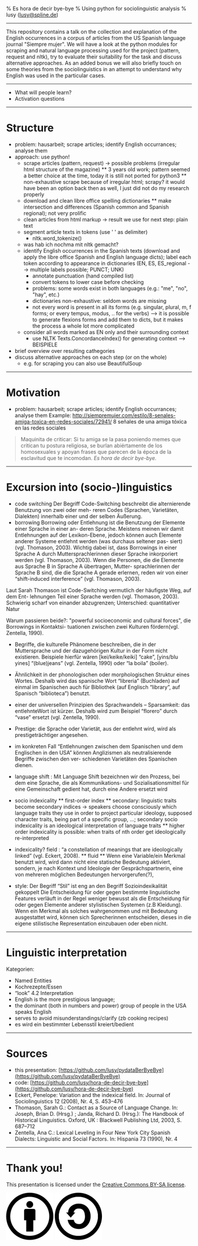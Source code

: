 % Es hora de decir bye-bye
% Using python for sociolinguistic analysis
% lusy (lusy@spline.de)

---

This repository contains a talk on the collection and explanation of the English occurrences in a corpus of articles from the US Spanish language journal "Siempre mujer".
We will have a look at the python modules for scraping and natural language processing used for the project (pattern, request and nltk),
try to evaluate their suitability for the task and discuss alternative approaches.
As an added bonus we will also briefly touch on some theories from the sociolinguistics in an attempt to understand why English was used in the particular cases.

---

* What will people learn?
* Activation questions

---

# Structure

* problem: hausarbeit; scrape articles; identify English occurrances; analyse them
* approach: use python!
  * scrape articles (pattern, request) -> possible problems (irregular html structure of the magazine)
    ** 3 years old work; pattern seemed a better choice at the time, today it is still not ported for python3
    ** non-exhaustive scrape because of irregular html; scrapy? it would have been an option back then as well, I just did not do my research properly
  * download and clean libre office spelling dictionaries
    ** make intersection and differences (Spanish common and Spanish regional); not very prolific
  * clean articles from html markup -> result we use for next step: plain text
  * segment article texts in tokens (use ' ' as delimiter)
    * nltk.word_tokenize()
  * was hab ich nochma mit nltk gemacht?
  * identify English occurrences in the Spanish texts (download and apply the libre office Spanish and English language dicts); label each token according to appearance in dictionaries (EN, ES, ES_regional --> multiple labels possible; PUNCT; UNK)
    * annotate punctuation (hand compiled list)
    * convert tokens to lower case before checking
    * problems: some words exist in both languages (e.g.: "me", "no", "hay", etc.)
    * dictionaries non-exhaustive: seldom words are missing
    * not every word is present in all its forms (e.g. singular, plural, m, f forms; or every tempus, modus, .. for the verbs) --> it is possible to generate flexions forms and add them to dicts, but it makes the process a whole lot more complicated
  * consider all words marked as EN only and their surrounding context
    * use NLTK Texts.ConcordanceIndex() for generating context
     --> BEISPIELE
* brief overview over resulting cathegories
* discuss alternative approaches on each step (or on the whole)
  * e.g. for scraping you can also use BeautifulSoup

---

# Motivation

* problem: hausarbeit; scrape articles; identify English occurrances; analyse them
Example: http://siempremujer.com/estilo/8-senales-amiga-toxica-en-redes-sociales/72941/
8 señales de una amiga tóxica en las redes sociales

> Maquinita de criticar: Si tu amiga se la pasa poniendo memes que critican tu postura religiosa, se burlan abiértamente de los homosexuales y apoyan frases que parecen de la época de la esclavitud que te incomodan. *Es hora de decir bye-bye.*

---

# Excursion into (socio-)linguistics

* code switching
Der Begriff Code-Switching beschreibt die alternierende Benutzung von zwei oder meh-
reren Codes (Sprachen, Varietäten, Dialekten) innerhalb einer und der selben Äußerung.
* borrowing
Borrowing oder Entlehnung ist die Benutzung der Elemente einer Sprache in einer an-
deren Sprache. Meistens meinen wir damit Entlehnungen auf der Lexikon-Ebene, jedoch
können auch Elemente anderer Systeme entlehnt werden (was durchaus seltener pas-
siert) (vgl. Thomason, 2003). Wichtig dabei ist, dass Borrowings in einer Sprache A
durch Muttersprachlerinnen dieser Sprache inkorporiert werden (vgl. Thomason, 2003).
Wenn die Personen, die die Elemente aus Sprache B in Sprache A übertragen, Mutter-
sprachlerinnen der Sprache B sind, die die Sprache A gerade erlernen, reden wir von
einer “shift-induced interference” (vgl. Thomason, 2003).

Laut Sarah Thomason ist Code-Switching vermutlich der häufigste Weg, auf dem Ent-
lehnungen Teil einer Sprache werden (vgl. Thomason, 2003).
Schwierig scharf von einander abzugrenzen; Unterschied: quantitativer Natur

Warum passieren beide?: "powerful socioeconomic and cultural forces", die Borrowings in Kontaktsi-
tuationen zwischen zwei Kulturen fördern(vgl. Zentella, 1990).
* Begriffe, die kulturelle Phänomene beschreiben, die in der Muttersprache und der dazugehörigen Kultur in der Form nicht existieren. Beispiele hierfür wären [kei/keike/keiki] “cake”, [yins/blu yines] “(blue)jeans” (vgl. Zentella, 1990) oder “la boila” (boiler).
* Ähnlichkeit in der phonologischen oder morphologischen Struktur eines Wortes. Deshalb wird das spanische Wort “libreria” (Buchladen) auf einmal im Spanischen auch für Bibliothek (auf Englisch “library”, auf Spanisch “biblioteca”) benutzt.
* einer der universellen Prinzipien des Sprachwandels – Sparsamkeit: das entlehnteWort ist kürzer. Deshalb wird zum Beispiel “florero” durch “vase” ersetzt (vgl. Zentella, 1990).
* Prestige: die Sprache oder Varietät, aus der entlehnt wird, wird als prestigeträchtiger angesehen.
* im konkreten Fall “Entlehnungen zwischen dem Spanischen und dem Englischen in den USA” können Anglizismen als neutralisierende Begriffe zwischen den ver-
schiedenen Varietäten des Spanischen dienen.

* language shift : Mit Language Shift bezeichnen wir den Prozess, bei dem eine Sprache, die als Kommunikations- und Sozialisationsmittel für eine Gemeinschaft gedient hat, durch eine Andere ersetzt wird

* socio indexicality
 ** first-order index
 ** secondary: linguistic traits become secondary indices -> speakers choose consciously which language traits they use in order to project particular ideology, supposed character traits, being part of a specific group, ...; secondary socio indexicality is an ideological interpretation of language traits
 ** higher order indexicality is possible: when traits of nth order get ideologically re-interpreted

* indexicality? field : “a constellation of meanings that are ideologically linked” (vgl. Eckert, 2008).
  ** fluid
  ** Wenn eine Variable/ein Merkmal benutzt wird, wird dann nicht eine statische Bedeutung aktiviert, sondern, je nach Kontext und Ideologie der Gesprächspartnerin, eine von mehreren möglichen Bedeutungen hervorgerufen(?),

* style: Der Begriff “Stil” ist eng an den Begriff Sozioindexikalität gekoppelt
Die Entscheidung für oder gegen bestimmte linguistische Features verläuft in der Regel weniger bewusst als die Entscheidung für oder gegen Elemente anderer
stylistischen Systemen (z.B Kleidung).
Wenn ein Merkmal als solches wahrgenommen und mit Bedeutung ausgestattet wird, können sich Sprecherinnen entscheiden, dieses in die eigene stilistische Representation einzubauen oder eben nicht.

---

# Linguistic interpretation

Kategorien:
* Named Entities
* Kochrezepte/Essen
* “look”
4.2 Interpretation
* English is the more prestigious language;
* the dominant (both in numbers and power) group of people in the USA speaks English
* serves to avoid misunderstandings/clarify (zb cooking recipes)
* es wird ein bestimmter Lebensstil kreiert/bedient

---

# Sources

* this presentation: [https://github.com/lusy/pydataBerByeBye](https://github.com/lusy/pydataBerByeBye)
* code: [https://github.com/lusy/hora-de-decir-bye-bye](https://github.com/lusy/hora-de-decir-bye-bye)
* Eckert, Penelope: Variation and the indexical field. In: Journal of Sociolinguistics 12 (2008), Nr. 4, S. 453–476
* Thomason, Sarah G.: Contact as a Source of Language Change. In: Joseph, Brian D. (Hrsg.) ; Janda, Richard D. (Hrsg.): The Handbook of Historical Linguistics. Oxford, UK : Blackwell Publishing Ltd, 2003, S. 687–712
* Zentella, Ana C.: Lexical Leveling in Four New York City Spanish Dialects: Linguistic and Social Factors. In: Hispania 73 (1990), Nr. 4

---

# Thank you!

This presentation is licensed under the [Creative Commons BY-SA license](https://creativecommons.org/licenses/by-sa/4.0/).

![by](Cc-by_new_white.svg)
![sa](Cc-sa_white.svg)


